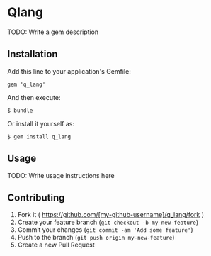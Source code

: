 # Qlang

TODO: Write a gem description

## Installation

Add this line to your application's Gemfile:

    gem 'q_lang'

And then execute:

    $ bundle

Or install it yourself as:

    $ gem install q_lang

## Usage

TODO: Write usage instructions here

## Contributing

1. Fork it ( https://github.com/[my-github-username]/q_lang/fork )
2. Create your feature branch (`git checkout -b my-new-feature`)
3. Commit your changes (`git commit -am 'Add some feature'`)
4. Push to the branch (`git push origin my-new-feature`)
5. Create a new Pull Request
